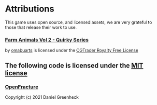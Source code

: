 # Attributions
This game uses open source, and licensed assets, we are very grateful to those that release their work to use.

### [Farm Animals Vol 2 - Quirky Series](https://www.cgtrader.com/3d-models/animals/other/quirky-series-farm-animals-vol-2)

by [omabuarts](https://www.cgtrader.com/omabuarts) is licensed under the [CGTrader Royalty Free License](https://www.cgtrader.com/pages/terms-and-conditions#general-terms-of-licensing)

## The following code is licensed under the [MIT license](https://opensource.org/licenses/MIT)

### [OpenFracture](https://github.com/dgreenheck/OpenFracture)
Copyright (c) 2021 Daniel Greenheck
